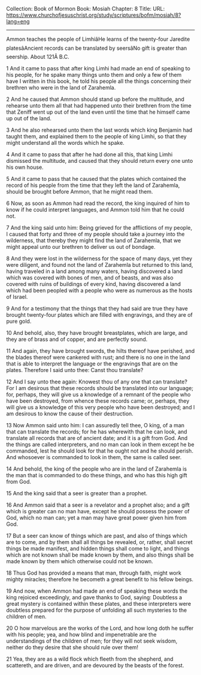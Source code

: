 Collection: Book of Mormon
Book: Mosiah
Chapter: 8
Title: 
URL: https://www.churchofjesuschrist.org/study/scriptures/bofm/mosiah/8?lang=eng

---

Ammon teaches the people of LimhiâHe learns of the twenty-four Jaredite platesâAncient records can be translated by seersâNo gift is greater than seership. About 121Â B.C.

1 And it came to pass that after king Limhi had made an end of speaking to his people, for he spake many things unto them and only a few of them have I written in this book, he told his people all the things concerning their brethren who were in the land of Zarahemla.

2 And he caused that Ammon should stand up before the multitude, and rehearse unto them all that had happened unto their brethren from the time that Zeniff went up out of the land even until the time that he himself came up out of the land.

3 And he also rehearsed unto them the last words which king Benjamin had taught them, and explained them to the people of king Limhi, so that they might understand all the words which he spake.

4 And it came to pass that after he had done all this, that king Limhi dismissed the multitude, and caused that they should return every one unto his own house.

5 And it came to pass that he caused that the plates which contained the record of his people from the time that they left the land of Zarahemla, should be brought before Ammon, that he might read them.

6 Now, as soon as Ammon had read the record, the king inquired of him to know if he could interpret languages, and Ammon told him that he could not.

7 And the king said unto him: Being grieved for the afflictions of my people, I caused that forty and three of my people should take a journey into the wilderness, that thereby they might find the land of Zarahemla, that we might appeal unto our brethren to deliver us out of bondage.

8 And they were lost in the wilderness for the space of many days, yet they were diligent, and found not the land of Zarahemla but returned to this land, having traveled in a land among many waters, having discovered a land which was covered with bones of men, and of beasts, and was also covered with ruins of buildings of every kind, having discovered a land which had been peopled with a people who were as numerous as the hosts of Israel.

9 And for a testimony that the things that they had said are true they have brought twenty-four plates which are filled with engravings, and they are of pure gold.

10 And behold, also, they have brought breastplates, which are large, and they are of brass and of copper, and are perfectly sound.

11 And again, they have brought swords, the hilts thereof have perished, and the blades thereof were cankered with rust; and there is no one in the land that is able to interpret the language or the engravings that are on the plates. Therefore I said unto thee: Canst thou translate?

12 And I say unto thee again: Knowest thou of any one that can translate? For I am desirous that these records should be translated into our language; for, perhaps, they will give us a knowledge of a remnant of the people who have been destroyed, from whence these records came; or, perhaps, they will give us a knowledge of this very people who have been destroyed; and I am desirous to know the cause of their destruction.

13 Now Ammon said unto him: I can assuredly tell thee, O king, of a man that can translate the records; for he has wherewith that he can look, and translate all records that are of ancient date; and it is a gift from God. And the things are called interpreters, and no man can look in them except he be commanded, lest he should look for that he ought not and he should perish. And whosoever is commanded to look in them, the same is called seer.

14 And behold, the king of the people who are in the land of Zarahemla is the man that is commanded to do these things, and who has this high gift from God.

15 And the king said that a seer is greater than a prophet.

16 And Ammon said that a seer is a revelator and a prophet also; and a gift which is greater can no man have, except he should possess the power of God, which no man can; yet a man may have great power given him from God.

17 But a seer can know of things which are past, and also of things which are to come, and by them shall all things be revealed, or, rather, shall secret things be made manifest, and hidden things shall come to light, and things which are not known shall be made known by them, and also things shall be made known by them which otherwise could not be known.

18 Thus God has provided a means that man, through faith, might work mighty miracles; therefore he becometh a great benefit to his fellow beings.

19 And now, when Ammon had made an end of speaking these words the king rejoiced exceedingly, and gave thanks to God, saying: Doubtless a great mystery is contained within these plates, and these interpreters were doubtless prepared for the purpose of unfolding all such mysteries to the children of men.

20 O how marvelous are the works of the Lord, and how long doth he suffer with his people; yea, and how blind and impenetrable are the understandings of the children of men; for they will not seek wisdom, neither do they desire that she should rule over them!

21 Yea, they are as a wild flock which fleeth from the shepherd, and scattereth, and are driven, and are devoured by the beasts of the forest.
